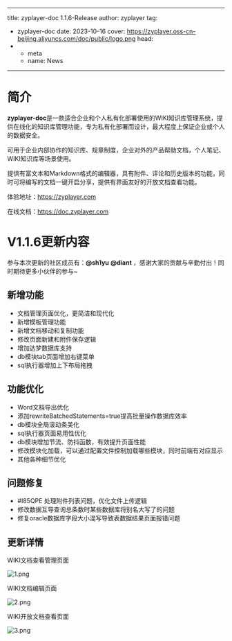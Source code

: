
---
title: zyplayer-doc 1.1.6-Release
author: zyplayer
tag:
  - zyplayer-doc
date: 2023-10-16
cover: https://zyplayer.oss-cn-beijing.aliyuncs.com/doc/public/logo.png
head:
  - - meta
    - name: News
---
# 简介
**zyplayer-doc**是一款适合企业和个人私有化部署使用的WIKI知识库管理系统，提供在线化的知识库管理功能，专为私有化部署而设计，最大程度上保证企业或个人的数据安全。

可用于企业内部协作的知识库、规章制度，企业对外的产品帮助文档，个人笔记、WIKI知识库等场景使用。

提供有富文本和Markdown格式的编辑器，具有附件、评论和历史版本的功能，同时可将编写的文档一键开启分享，提供有界面友好的开放文档查看功能。

体验地址：https://zyplayer.com

在线文档：https://doc.zyplayer.com

# V1.1.6更新内容
参与本次更新的社区成员有：**@sh1yu** **@diant** ，感谢大家的贡献与辛勤付出！同时期待更多小伙伴的参与~

## 新增功能
- 文档管理页面优化，更简洁和现代化
- 新增模板管理功能
- 新增文档移动和复制功能
- 修改页面新建和附件保存逻辑
- 增加达梦数据库支持
- db模块tab页面增加右键菜单
- sql执行器增加上下布局拖拽

## 功能优化
- Word文档导出优化
- 添加rewriteBatchedStatements=true提高批量操作数据库效率
- db模块全局滚动条美化
- sql执行器页面易用性优化
- db模块增加节流、防抖函数，有效提升页面性能
- 修改模块化加载，可以通过配置文件控制加载哪些模块，同时前端有对应显示
- 其他各种细节优化

## 问题修复
- #I85QPE 处理附件列表问题，优化文件上传逻辑
- 修改数据互导查询总条数时某些数据库将别名大写了的问题
- 修复oracle数据库字段大小混写导致表数据结果页面报错问题


## 更新详情
WIKI文档查看管理页面

![1.png](/assets/img/news/zyplayer-1-1-6-1.png)

WIKI文档编辑页面

![2.png](/assets/img/news/zyplayer-1-1-6-2.png)

WIKI开放文档查看页面

![3.png](/assets/img/news/zyplayer-1-1-6-3.png)

